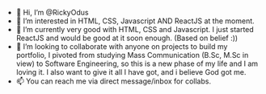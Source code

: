 - 👋 Hi, I’m @RickyOdus
- 👀 I’m interested in HTML, CSS, Javascript AND ReactJS at the moment.
- 🌱 I’m currently very good with HTML, CSS and Javascript. I just started ReactJS and would be good at it soon enough. (Based on belief :))
- 💞️ I’m looking to collaborate with anyone on projects to build my portfolio, I pivoted from studying Mass Communication (B.Sc, M.Sc in view) to Software Engineering, so this is a new phase of my life and I am loving it. I also want to give it all I have got, and i believe God got me.
- 📫 You can reach me via direct message/inbox for collabs.

<!---
RickyOdus/RickyOdus is a ✨ special ✨ repository because its `README.md` (this file) appears on your GitHub profile.
You can click the Preview link to take a look at your changes.
--->
